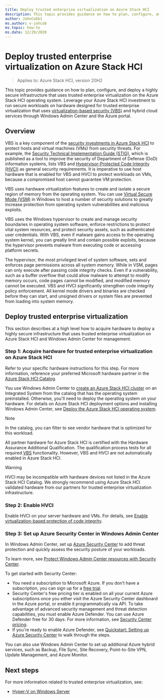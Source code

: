 ```yaml
---
title: Deploy trusted enterprise virtualization on Azure Stack HCI
description: This topic provides guidance on how to plan, configure, and deploy a highly secure infrastructure that uses trusted enterprise virtualization on the Azure Stack HCI operating system.
author: JohnCobb1
ms.author: v-johcob
ms.topic: how-to
ms.date: 12/29/2020
---
```


# Deploy trusted enterprise virtualization on Azure Stack HCI

>Applies to: Azure Stack HCI, version 20H2

This topic provides guidance on how to plan, configure, and deploy a highly secure infrastructure that uses trusted enterprise virtualization on the Azure Stack HCI operating system. Leverage your Azure Stack HCI investment to run secure workloads on hardware designed for trusted enterprise virtualization that uses [virtualization-based security (VBS)](https://docs.microsoft.com/windows-hardware/design/device-experiences/oem-vbs) and hybrid cloud services through Windows Admin Center and the Azure portal.

## Overview
VBS is a key component of the [security investments in Azure Stack HCI](/windows-server/get-started-19/whats-new-19#security) to protect hosts and virtual machines (VMs) from security threats. For example, the [Security Technical Implementation Guide (STIG)](https://nvd.nist.gov/ncp/checklist/914), which is published as a tool to improve the security of Department of Defense (DoD) information systems, lists VBS and [Hypervisor-Protected Code Integrity (HVCI)](https://docs.microsoft.com/windows-hardware/drivers/bringup/device-guard-and-credential-guard) as general security requirements. It is imperative to use host hardware that is enabled for VBS and HVCI to protect workloads on VMs, because a compromised host cannot guarantee VM protection.

VBS uses hardware virtualization features to create and isolate a secure region of memory from the operating system. You can use [Virtual Secure Mode (VSM)](https://docs.microsoft.com/virtualization/hyper-v-on-windows/tlfs/vsm) in Windows to host a number of security solutions to greatly increase protection from operating system vulnerabilities and malicious exploits.

VBS uses the Windows hypervisor to create and manage security boundaries in operating system software, enforce restrictions to protect vital system resources, and protect security assets, such as authenticated user credentials. With VBS, even if malware gains access to the operating system kernel, you can greatly limit and contain possible exploits, because the hypervisor prevents malware from executing code or accessing platform secrets.

The hypervisor, the most privileged level of system software, sets and enforces page permissions across all system memory. While in VSM, pages can only execute after passing code integrity checks. Even if a vulnerability, such as a buffer overflow that could allow malware to attempt to modify memory occurs, code pages cannot be modified, and modified memory cannot be executed. VBS and HVCI significantly strengthen code integrity policy enforcement. All kernel mode drivers and binaries are checked before they can start, and unsigned drivers or system files are prevented from loading into system memory.

## Deploy trusted enterprise virtualization
This section describes at a high level how to acquire hardware to deploy a highly secure infrastructure that uses trusted enterprise virtualization on Azure Stack HCI and Windows Admin Center for management.

### Step 1: Acquire hardware for trusted enterprise virtualization on Azure Stack HCI
Refer to your specific hardware instructions for this step. For more information, reference your preferred Microsoft hardware partner in the [Azure Stack HCI Catalog](https://hcicatalog.azurewebsites.net).

You use Windows Admin Center to [create an Azure Stack HCI cluster](deploy/create-cluster.md) on an Integrated System from the catalog that has the operating system preinstalled. Otherwise, you'll need to deploy the operating system on your hardware. For details on Azure Stack HCI deployment options and installing Windows Admin Center, see [Deploy the Azure Stack HCI operating system](deploy/operating-system.md).

   >[!NOTE]
   > In the catalog, you can filter to see vendor hardware that is optimized for this workload.

All partner hardware for Azure Stack HCI is certified with the Hardware Assurance Additional Qualification. The qualification process tests for all required [VBS](https://docs.microsoft.com/windows-hardware/design/device-experiences/oem-vbs) functionality. However, VBS and HVCI are not automatically enabled in Azure Stack HCI.

   >[!WARNING]
   > HVCI may be incompatible with hardware devices not listed in the Azure Stack HCI Catalog. We strongly recommend using Azure Stack HCI validated hardware from our partners for trusted enterprise virtualization infrastructure.

### Step 2: Enable HVCI
Enable HVCI on your server hardware and VMs. For details, see [Enable virtualization-based protection of code integrity](https://docs.microsoft.com/windows/security/threat-protection/device-guard/enable-virtualization-based-protection-of-code-integrity).

### Step 3: Set up Azure Security Center in Windows Admin Center
In Windows Admin Center, set up [Azure Security Center](https://docs.microsoft.com/azure/security-center/security-center-introduction) to add threat protection and quickly assess the security posture of your workloads.

To learn more, see [Protect Windows Admin Center resources with Security Center](https://docs.microsoft.com/azure/security-center/windows-admin-center-integration).

To get started with Security Center:
- You need a subscription to Microsoft Azure. If you don’t have a subscription, you can sign up for a [free trial](https://azure.microsoft.com/free).
- Security Center's free pricing tier is enabled on all your current Azure subscriptions once you either visit the Azure Security Center dashboard in the Azure portal, or enable it programmatically via API.
To take advantage of advanced security management and threat detection capabilities, you must enable Azure Defender. You can use Azure Defender free for 30 days. For more information, see [Security Center pricing](https://azure.microsoft.com/pricing/details/security-center).
- If you're ready to enable Azure Defender, see [Quickstart: Setting up Azure Security Center](https://docs.microsoft.com/azure/security-center/security-center-get-started) to walk through the steps.

You can also use Windows Admin Center to set up additional Azure hybrid services, such as Backup, File Sync, Site Recovery, Point-to-Site VPN, Update Management, and Azure Monitor.

## Next steps
For more information related to trusted enterprise virtualization, see:
- [Hyper-V on Windows Server](/windows-server/virtualization/hyper-v/hyper-v-on-windows-server)

